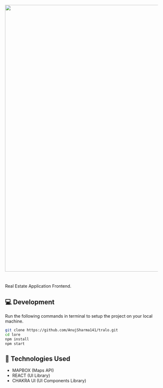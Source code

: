 <p align="center">
    <img width="880" src="https://i.ibb.co/J2Hn44f/image.png" />
</p>

#

Real Estate Application Frontend.

## :computer: Development
Run the following commands in terminal to setup the project on your local machine.

```bash 
git clone https://github.com/AnujSharma141/tralo.git
cd lore
npm install
npm start
```

## :rocket: Technologies Used

* MAPBOX (Maps API)
* REACT (UI Library)
* CHAKRA UI (UI Components Library)
